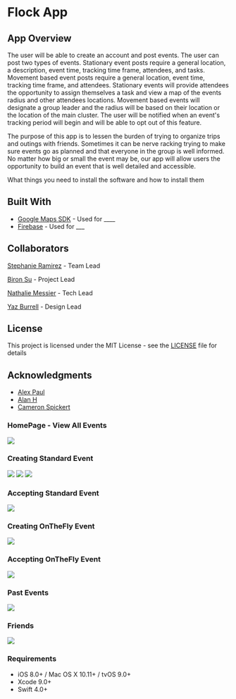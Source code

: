 # Flock App

## App Overview
The user will be able to create an account and post events. The user can post two types of events. Stationary event posts require a general location, a description, event time, tracking time frame, attendees, and tasks. Movement based event posts require a general location, event time, tracking time frame, and attendees. Stationary events will provide attendees the opportunity to assign themselves a task and view a map of the events radius and other attendees locations. Movement based events will designate a group leader and the radius will be based on their location or the location of the main cluster. The user will be notified when an event's tracking period will begin and will be able to opt out of this feature.

The purpose of this app is to lessen the burden of trying to organize trips and outings with friends. Sometimes it can be nerve racking trying to make sure events go as planned and that everyone in the group is well informed. No matter how big or small the event may be, our app will allow users the opportunity to build an event that is well detailed and accessible.


What things you need to install the software and how to install them

## Built With
* [Google Maps SDK](https://developers.google.com/maps/documentation/ios-sdk/intro) - Used for  ____
* [Firebase](https://firebase.google.com/docs) - Used for ___


## Collaborators

[Stephanie Ramirez](https://github.com/SLRAM) - Team Lead

[Biron Su](https://github.com/BironSu) - Project Lead

[Nathalie Messier](https://github.com/natmess) - Tech Lead

[Yaz Burrell](https://github.com/yazzy4) - Design Lead

## License

This project is licensed under the MIT License - see the [LICENSE](LICENSE) file for details

## Acknowledgments

* [Alex Paul](https://github.com/alexpaul)
* [Alan H](https://github.com/lynksdomain)
* [Cameron Spickert](https://cameronspickert.com)

### HomePage - View All Events
![](gifs/FlockThreeTabIntro.gif)

### Creating Standard Event
![](gifs/FlockCreateStandard1.gif)
![](gifs/FlockCreateStandard2.gif)
![](gifs/FlockCreateStandard3.gif)

### Accepting Standard Event
![](gifs/FlockAcceptingStandardEvent.gif)

### Creating OnTheFly Event
![](gifs/FlockCreatingOnTheFly.gif)

### Accepting OnTheFly Event
![](gifs/FlockAcceptingPending.gif)

### Past Events
![](gifs/FlockPastEvents.gif)

### Friends
![](gifs/FlockAddFriend.gif)


### Requirements
* iOS 8.0+ / Mac OS X 10.11+ / tvOS 9.0+
* Xcode 9.0+
* Swift 4.0+



